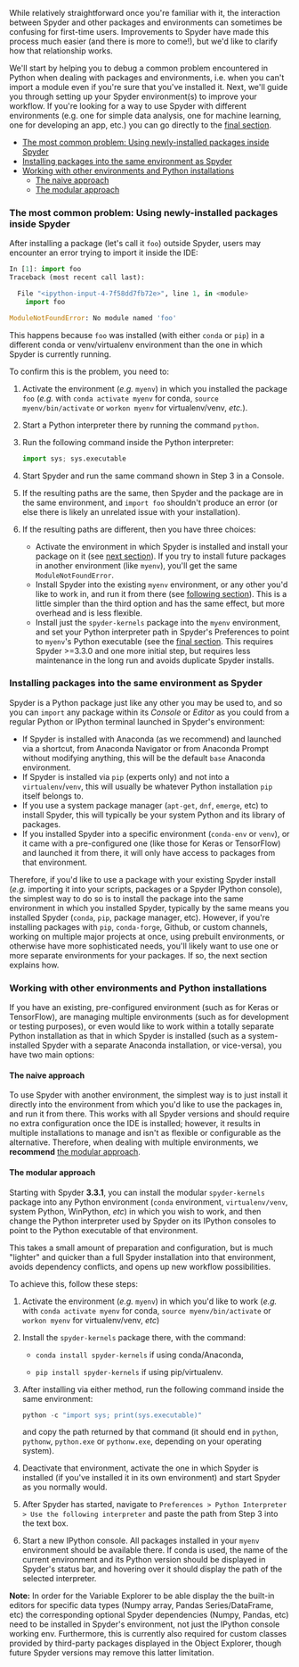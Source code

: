 While relatively straightforward once you're familiar with it, the interaction between Spyder and other packages and environments can sometimes be confusing for first-time users. Improvements to Spyder have made this process much easier (and there is more to come!), but we'd like to clarify how that relationship works.

We'll start by helping you to debug a common problem encountered in Python when dealing with packages and environments, i.e. when you can't import a module even if you're sure that you've installed it. Next, we'll guide you through setting up your Spyder environment(s) to improve your workflow. If you're looking for a way to use Spyder with different environments (e.g. one for simple data analysis, one for machine learning, one for developing an app, etc.) you can go directly to the [final section](#the-modular-approach).


- [The most common problem: Using newly-installed packages inside Spyder](#the-most-common-problem--using-newly-installed-packages-inside-spyder)
- [Installing packages into the same environment as Spyder](#installing-packages-into-the-same-environment-as-spyder)
- [Working with other environments and Python installations](#working-with-other-environments-and-python-installations)
  * [The naive approach](#the-naive-approach)
  * [The modular approach](#the-modular-approach)


### The most common problem: Using newly-installed packages inside Spyder

After installing a package (let's call it `foo`) outside Spyder, users may encounter an error trying to import it inside the IDE:

```python
In [1]: import foo
Traceback (most recent call last):

  File "<ipython-input-4-7f58dd7fb72e>", line 1, in <module>
    import foo

ModuleNotFoundError: No module named 'foo'
```

This happens because `foo` was installed (with either `conda` or `pip`) in a different conda or venv/virtualenv environment than the one in which Spyder is currently running.

To confirm this is the problem, you need to:

1. Activate the environment (*e.g.* `myenv`) in which you installed the package `foo` (*e.g.* with `conda activate myenv` for conda, `source myenv/bin/activate` or `workon myenv` for virtualenv/venv, *etc.*).

2. Start a Python interpreter there by running the command `python`.

3. Run the following command inside the Python interpreter:

   ```python
   import sys; sys.executable
   ```

4. Start Spyder and run the same command shown in Step 3 in a Console.

5. If the resulting paths are the same, then Spyder and the package are in the same environment, and `import foo` shouldn't produce an error (or else there is likely an unrelated issue with your installation).

6. If the resulting paths are different, then you have three choices:

   * Activate the environment in which Spyder is installed and install your package on it (see [next section](#installing-packages-into-the-same-environment-as-spyder)). If you try to install future packages in another environment (like `myenv`), you'll get the same `ModuleNotFoundError`.
   * Install Spyder into the existing `myenv` environment, or any other you'd like to work in, and run it from there (see [following section](#the-naive-approach)). This is a little simpler than the third option and has the same effect, but more overhead and is less flexible.
   * Install just the `spyder-kernels` package into the `myenv` environment, and set your Python interpreter path in Spyder's Preferences to point to `myenv`'s Python executable (see the [final section](#the-modular-approach). This requires Spyder >=3.3.0 and one more initial step, but requires less maintenance in the long run and avoids duplicate Spyder installs.


### Installing packages into the same environment as Spyder

Spyder is a Python package just like any other you may be used to, and so you can `import` any package  within its *Console* or *Editor* as you could from a regular Python or IPython terminal launched in Spyder's environment:

* If Spyder is installed with Anaconda (as we recommend) and launched via a shortcut, from Anaconda Navigator or from Anaconda Prompt without modifying anything, this will be the default `base` Anaconda environment.
* If Spyder is installed via `pip` (experts only) and not into a `virtualenv`/`venv`, this will usually be whatever Python installation `pip` itself belongs to.
* If you use a system package manager (`apt-get`, `dnf`, `emerge`, etc) to install Spyder, this will typically be your system Python and its library of packages.
* If you installed Spyder into a specific environment (`conda-env` or `venv`), or it came with a pre-configured one (like those for Keras or TensorFlow) and launched it from there, it will only have access to packages from that environment.

Therefore, if you'd like to use a package with your existing Spyder install (*e.g.* importing it into your scripts, packages or a Spyder IPython console), the simplest way to do so is to install the package into the same environment in which you installed Spyder, typically by the same means you installed Spyder (`conda`, `pip`, package manager, etc). However, if you're installing packages with `pip`, `conda-forge`, Github, or custom channels, working on multiple major projects at once, using prebuilt environments, or otherwise have more sophisticated needs, you'll likely want to use one or more separate environments for your packages. If so, the next section explains how.


### Working with other environments and Python installations

If you have an existing, pre-configured environment (such as for Keras or TensorFlow), are managing multiple environments (such as for development or testing purposes), or even would like to work within a totally separate Python installation as that in which Spyder is installed (such as a system-installed Spyder with a separate Anaconda installation, or vice-versa), you have two main options:

#### The naive approach

To use Spyder with another environment, the simplest way is to just install it directly into the environment from which you'd like to use the packages in, and run it from there. This works with all Spyder versions and should require no extra configuration once the IDE is installed; however, it results in multiple installations to manage and isn't as flexible or configurable as the alternative. Therefore, when dealing with multiple environments, we **recommend** [the modular approach](#the-modular-approach).

#### The modular approach

Starting with Spyder **3.3.1**, you can install the modular `spyder-kernels` package into any Python environment (`conda` environment, `virtualenv/venv`, system Python, WinPython, *etc*) in which you wish to work, and then change the Python interpreter used by Spyder on its IPython consoles to point to the Python executable of that environment.

This takes a small amount of preparation and configuration, but is much "lighter" and quicker than a full Spyder installation into that environment, avoids dependency conflicts, and opens up new workflow possibilities.

To achieve this, follow these steps:

1. Activate the environment (*e.g.* `myenv`) in which you'd like to work (*e.g.* with `conda activate myenv` for conda, `source myenv/bin/activate` or `workon myenv` for virtualenv/venv, *etc*)

2. Install the `spyder-kernels` package there, with the command:

   * `conda install spyder-kernels` if using conda/Anaconda,

   * `pip install spyder-kernels` if using pip/virtualenv.

3. After installing via either method, run the following command inside the same environment:

   ```python
   python -c "import sys; print(sys.executable)"
   ```

   and copy the path returned by that command (it should end in `python`, `pythonw`, `python.exe` or `pythonw.exe`, depending on your operating system).

4. Deactivate that environment, activate the one in which Spyder is installed (if you've installed it in its own environment) and start Spyder as you normally would.

5. After Spyder has started, navigate to `Preferences > Python Interpreter > Use the following interpreter` and paste the path from Step 3 into the text box.

6. Start a new IPython console. All packages installed in your `myenv` environment should be available there. If conda is used, the name of the current environment and its Python version should be displayed in Spyder's status bar, and hovering over it should display the path of the selected interpreter.

**Note:** In order for the Variable Explorer to be able display the the built-in editors for specific data types (Numpy array, Pandas Series/DataFrame, etc) the corresponding optional Spyder dependencies (Numpy, Pandas, etc) need to be installed in Spyder's environment, not just the IPython console working env. Furthermore, this is currently also required for custom classes provided by third-party packages displayed in the Object Explorer, though future Spyder versions may remove this latter limitation.